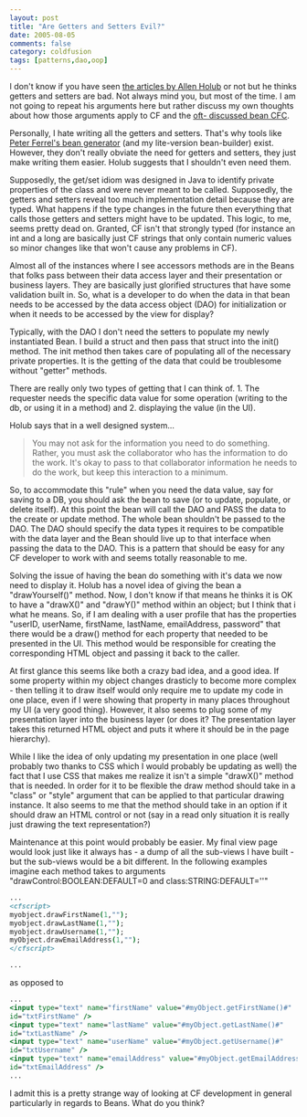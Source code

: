 ```yaml
---
layout: post
title: "Are Getters and Setters Evil?"
date: 2005-08-05
comments: false
category: coldfusion
tags: [patterns,dao,oop]
---
```

I don't know if you have seen [the articles by Allen
Holub](http://www.javaworld.com/javaworld/jw-09-2003/jw-0905-toolbox_p.html)
or not but he thinks getters and setters are bad. Not always mind you, but
most of the time. I am not going to repeat his arguments here but rather
discuss my own thoughts about how those arguments apply to CF and the [oft-
discussed bean CFC](http://www.mail-archive.com/cfcdev@cfczone.org/).

Personally, I hate writing all the getters and setters. That's why tools like
[Peter Ferrel's bean generator](http://rooibos.maestropublishing.com/) (and my
lite-version bean-builder) exist. However, they don't really obviate the need
for getters and setters, they just make writing them easier. Holub suggests
that I shouldn't even need them.

Supposedly, the get/set idiom was designed in Java to identify private
properties of the class and were never meant to be called. Supposedly, the
getters and setters reveal too much implementation detail because they are
typed. What happens if the type changes in the future then everything that
calls those getters and setters might have to be updated. This logic, to me,
seems pretty dead on. Granted, CF isn't that strongly typed (for instance an
int and a long are basically just CF strings that only contain numeric values
so minor changes like that won't cause any problems in CF).

Almost all of the instances where I see accessors methods are in the Beans
that folks pass between their data access layer and their presentation or
business layers. They are basically just glorified structures that have some
validation built in. So, what is a developer to do when the data in that bean
needs to be accessed by the data access object (DAO) for initialization or
when it needs to be accessed by the view for display?

Typically, with the DAO I don't need the setters to populate my newly
instantiated Bean. I build a struct and then pass that struct into the init()
method. The init method then takes care of populating all of the necessary
private properties. It is the getting of the data that could be troublesome
without "getter" methods.

There are really only two types of getting that I can think of. 1. The
requester needs the specific data value for some operation (writing to the db,
or using it in a method) and 2. displaying the value (in the UI).

Holub says that in a well designed system...

> You may not ask for the information you need to do something. Rather, you
must ask the collaborator who has the information to do the work. It's okay to
pass to that collaborator information he needs to do the work, but keep this
interaction to a minimum.



So, to accommodate this "rule" when you need the data value, say for saving to
a DB, you should ask the bean to save (or to update, populate, or delete
itself). At this point the bean will call the DAO and PASS the data to the
create or update method. The whole bean shouldn't be passed to the DAO. The
DAO should specify the data types it requires to be compatible with the data
layer and the Bean should live up to that interface when passing the data to
the DAO. This is a pattern that should be easy for any CF developer to work
with and seems totally reasonable to me.

Solving the issue of having the bean do something with it's data we now need
to display it. Holub has a novel idea of giving the bean a "drawYourself()"
method. Now, I don't know if that means he thinks it is OK to have a "drawX()"
and "drawY()" method within an object; but I think that i what he means. So,
if I am dealing with a user profile that has the properties "userID, userName,
firstName, lastName, emailAddress, password" that there would be a draw()
method for each property that needed to be presented in the UI. This method
would be responsible for creating the corresponding HTML object and passing it
back to the caller.

At first glance this seems like both a crazy bad idea, and a good idea. If
some property within my object changes drasticly to become more complex - then
telling it to draw itself would only require me to update my code in one
place, even if I were showing that property in many places throughout my UI (a
very good thing). However, it also seems to plug some of my presentation layer
into the business layer (or does it? The presentation layer takes this
returned HTML object and puts it where it should be in the page hierarchy).

While I like the idea of only updating my presentation in one place (well
probably two thanks to CSS which I would probably be updating as well) the
fact that I use CSS that makes me realize it isn't a simple "drawX()" method
that is needed. In order for it to be flexible the draw method should take in
a "class" or "style" argument that can be applied to that particular drawing
instance. It also seems to me that the method should take in an option if it
should draw an HTML control or not (say in a read only situation it is really
just drawing the text representation?)

Maintenance at this point would probably be easier. My final view page would
look just like it always has - a dump of all the sub-views I have built - but
the sub-views would be a bit different. In the following examples imagine each
method takes to arguments "drawControl:BOOLEAN:DEFAULT=0 and
class:STRING:DEFAULT=''"


```cfc
...
<cfscript>
myobject.drawFirstName(1,"");
myobject.drawLastName(1,"");
myobject.drawUsername(1,"");
myObject.drawEmailAddress(1,"");
</cfscript>

...

```



as opposed to

```cfc
...
<input type="text" name="firstName" value="#myObject.getFirstName()#"
id="txtFirstName" />
<input type="text" name="lastName" value="#myObject.getLastName()#"
id="txtLastName" />
<input type="text" name="userName" value="#myObject.getUsername()#"
id="txtUsername" />
<input type="text" name="emailAddress" value="#myObject.getEmailAddress()#"
id="txtEmailAddress" />
...

```


I admit this is a pretty strange way of looking at CF development in general
particularly in regards to Beans. What do you think?
